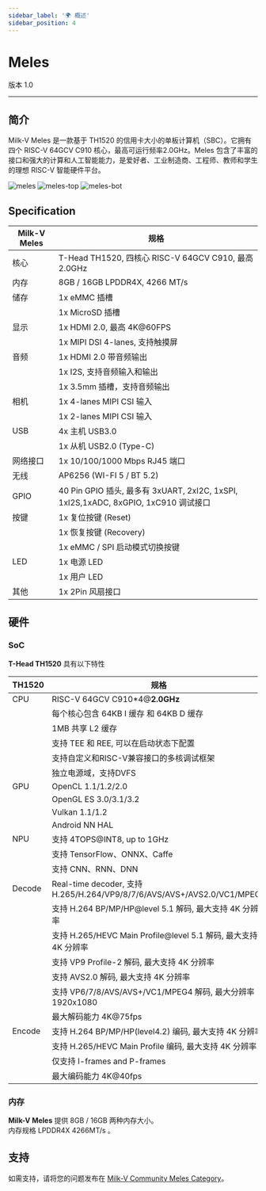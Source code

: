 ```yaml
---
sidebar_label: '🌍 概述'
sidebar_position: 4
---
```


# Meles

版本 1.0 

-------------------------
## 简介
Milk-V Meles 是一款基于 TH1520 的信用卡大小的单板计算机（SBC）。它拥有四个 RISC-V 64GCV C910 核心，最高可运行频率2.0GHz。Meles 包含了丰富的接口和强大的计算和人工智能能力，是爱好者、工业制造商、工程师、教师和学生的理想 RISC-V 智能硬件平台。
  
  
![meles](/docs/meles/meles.webp)
![meles-top](/docs/meles/meles-top.webp)
![meles-bot](/docs/meles/meles-bot.webp)

## Specification
| Milk-V Meles | 规格                                                                          |
| ------------ | -------------------------------------------------------------------------------------- |
| 核心         | T-Head TH1520, 四核心 RISC-V 64GCV C910, 最高 2.0GHz                               |
| 内存       | 8GB / 16GB LPDDR4X, 4266 MT/s                                                          |
| 储存      | 1x eMMC 插槽                                                                           |
|              | 1x MicroSD 插槽                                                                        |
| 显示      | 1x HDMI 2.0, 最高 4K@60FPS                                                            |
|              | 1x MIPI DSI 4-lanes, 支持触摸屏                                             |
| 音频        | 1x HDMI 2.0 带音频输出                                                          |
|              | 1x I2S, 支持音频输入和输出                                                |
|              | 1x 3.5mm 插槽，支持音频输出                                                        |
| 相机       | 1x 4-lanes MIPI CSI 输入                                                              |
|              | 1x 2-lanes MIPI CSI 输入                                                              |
| USB          | 4x 主机 USB3.0                                                                         |
|              | 1x 从机 USB2.0 (Type-C)                                                              |
| 网络接口     | 1x 10/100/1000 Mbps RJ45 端口                                                          |
| 无线     | AP6256 (WI-FI 5 / BT 5.2)                                                              |
| GPIO         | 40 Pin GPIO 插头, 最多有 3xUART, 2xI2C, 1xSPI, 1xI2S,1xADC, 8xGPIO, 1xC910 调试接口 |
| 按键          | 1x 复位按键 (Reset)                                                                    |
|              | 1x 恢复按键 (Recovery)                                                            |
|              | 1x  eMMC / SPI 启动模式切换按键                                            |
| LED          | 1x 电源 LED                                                                           |
|              | 1x 用户 LED                                                                            |
| 其他        | 1x 2Pin 风扇接口                                                                        |

## 硬件
### SoC
**T-Head TH1520** 具有以下特性

| TH1520 | 规格                                                                    |
| ------ | -------------------------------------------------------------------------------- |
| CPU    | RISC-V 64GCV C910*4@**2.0GHz**                                                   |
|        | 每个核心包含 64KB I 缓存 和 64KB D 缓存                                 |
|        | 1MB 共享 L2 缓存                                                           |
|        | 支持 TEE 和 REE, 可以在启动状态下配置                              |
|        | 支持自定义和RISC-V兼容接口的多核调试框架 |
|        | 独立电源域，支持DVFS                                         |
| GPU    | OpenCL 1.1/1.2/2.0                                                               |
|        | OpenGL ES 3.0/3.1/3.2                                                            |
|        | Vulkan 1.1/1.2                                                                   |
|        | Android NN HAL                                                                   |
| NPU    | 支持 4TOPS@INT8, up to 1GHz                                                   |
|        | 支持 TensorFlow、ONNX、Caffe                                                  |
|        | 支持 CNN、RNN、DNN                                                            |
| Decode | Real-time decoder, 支持 H.265/H.264/VP9/8/7/6/AVS/AVS+/AVS2.0/VC1/MPEG4       |
|        | 支持 H.264 BP/MP/HP@level 5.1 解码, 最大支持 4K 分辨率                  |
|        | 支持 H.265/HEVC Main Profile@level 5.1 解码, 最大支持 4K 分辨率         |
|        | 支持 VP9 Profile-2 解码, 最大支持 4K 分辨率                             |
|        | 支持 AVS2.0 解码, 最大支持 4K 分辨率                                    |
|        | 支持 VP6/7/8/AVS/AVS+/VC1/MPEG4 解码, 最大分辨率 1920x1080         |
|        | 最大解码能力 4K@75fps                                                    |
| Encode | 支持 H.264 BP/MP/HP(level4.2) 编码, 最大支持 4K 分辨率                  |
|        | 支持 H.265/HEVC Main Profile 编码, 最大支持 4K 分辨率                   |
|        | 仅支持 I-frames and P-frames                                              |
|        | 最大编码能力 4K@40fps                                                     |

### 内存
**Milk-V Meles** 提供 8GB / 16GB 两种内存大小。  
内存规格 LPDDR4X 4266MT/s 。

## 支持
如需支持，请将您的问题发布在 [Milk-V Community Meles Category](https://community.milkv.io/c/meles)。
